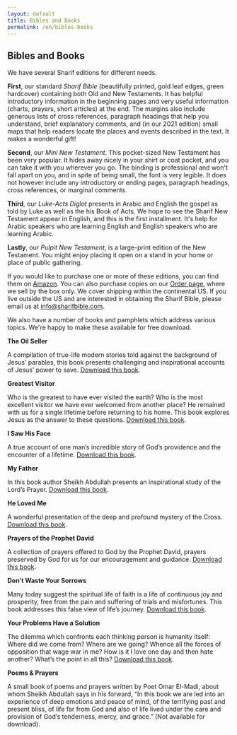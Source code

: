 ```yaml
---
layout: default
title: Bibles and Books
permalink: /en/bibles-books
---
```

## Bibles and Books

We have several Sharif editions for different needs.

**First**, our standard *Sharif Bible* (beautifully printed, gold leaf edges, green hardcover) containing both Old and New Testaments. It has helpful introductory information in the beginning pages and very useful information (charts, prayers, short articles) at the end. The margins also include generous lists of cross references, paragraph headings that help you understand, brief explanatory comments, and (in our 2021 edition) small maps that help readers locate the places and events described in the text. It makes a wonderful gift!

**Second**, our *Mini New Testament*. This pocket-sized New Testament has been very popular. It hides away nicely in your shirt or coat pocket, and you can take it with you wherever you go. The binding is professional and won't fall apart on you, and in spite of being small, the font is very legible. It does not however include any introductory or ending pages, paragraph headings, cross references, or marginal comments.

**Third**, our *Luke-Acts Diglot* presents in Arabic and English the gospel as told by Luke as well as the his Book of Acts. We hope to see the Sharif New Testament appear in English, and this is the first installment. It's help for Arabic speakers who are learning English and English speakers who are learning Arabic.

**Lastly**, our *Pulpit New Testament*, is a large-print edition of the New Testament. You might enjoy placing it open on a stand in your home or place of public gathering.

If you would like to purchase one or more of these editions, you can find them on [Amazon](https://www.amazon.com/Arabic-Bible-Sharif-Translation-Hardcover/dp/0976601494/ref=sr_1_1?dchild=1&keywords=sharif+bible&qid=1605895471&sr=8-1). You can also purchase copies on our [Order page](https://www.example.org), where we sell by the box only. We cover shipping within the continental US. If you live outside the US and are interested in obtaining the Sharif Bible, please email us at info@sharifbible.com.

We also have a number of books and pamphlets which address various topics. We're happy to make these available for free download.

**The Oil Seller**

A compilation of true-life modern stories told against the background of Jesus’ parables, this book presents challenging and inspirational accounts of Jesus’ power to save. [Download this book]().

**Greatest Visitor** 

Who is the greatest to have ever visited the earth? Who is the most excellent visitor we have ever welcomed from another place? He remained with us for a single lifetime before returning to his home. This book explores Jesus as the answer to these questions. [Download this book]().

**I Saw His Face** 

A true account of one man’s incredible story of God’s providence and the encounter of a lifetime. [Download this book]().

**My Father** 

In this book author Sheikh Abdullah presents an inspirational study of the Lord’s Prayer. [Download this book]().

**He Loved Me** 

A wonderful presentation of the deep and profound mystery of the Cross. [Download this book]().

**Prayers of the Prophet David** 

A collection of prayers offered to God by the Prophet David, prayers preserved by God for us for our encouragement and guidance. [Download this book](). 

**Don’t Waste Your Sorrows** 

Many today suggest the spiritual life of faith is a life of continuous joy and prosperity, free from the pain and suffering of trials and misfortunes. This book addresses this false view of life’s journey. [Download this book]().

**Your Problems Have a Solution** 

The dilemma which confronts each thinking person is humanity itself: Where did we come from? Where are we going? Whence all the forces of opposition that wage war in me? How is it I love one day and then hate another? What’s the point in all this? [Download this book]().

**Poems & Prayers** 

A small book of poems and prayers written by Poet Omar El-Madi, about whom Sheikh Abdullah says in his forward, “In this book we are led into an experience of deep emotions and peace of mind, of the terrifying past and present bliss, of life far from God and also of life lived under the care and provision of God’s tenderness, mercy, and grace.” (Not available for download).